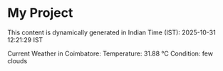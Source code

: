 # My Project

This content is dynamically generated in Indian Time (IST): 2025-10-31 12:21:29 IST


Current Weather in Coimbatore:
Temperature: 31.88 °C
Condition: few clouds
